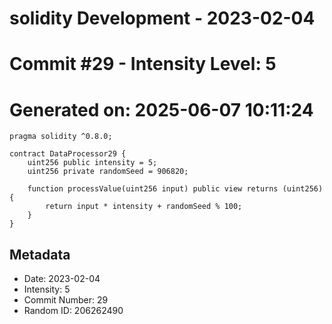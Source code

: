 ﻿# solidity Development - 2023-02-04
# Commit #29 - Intensity Level: 5
# Generated on: 2025-06-07 10:11:24
```solidity
pragma solidity ^0.8.0;

contract DataProcessor29 {
    uint256 public intensity = 5;
    uint256 private randomSeed = 906820;

    function processValue(uint256 input) public view returns (uint256) {
        return input * intensity + randomSeed % 100;
    }
}
```
## Metadata
- Date: 2023-02-04
- Intensity: 5
- Commit Number: 29
- Random ID: 206262490

